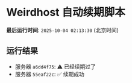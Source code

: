 # Weirdhost 自动续期脚本

**最后运行时间**: `2025-10-04 02:13:30` (北京时间)

## 运行结果

- 服务器 `a6dd4f75`: ⚠️ 已经续期过了
- 服务器 `55eaf22c`: ✅ 续期成功
